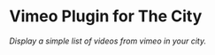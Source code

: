 Vimeo Plugin for The City
=========================

*Display a simple list of videos from vimeo in your city.*
